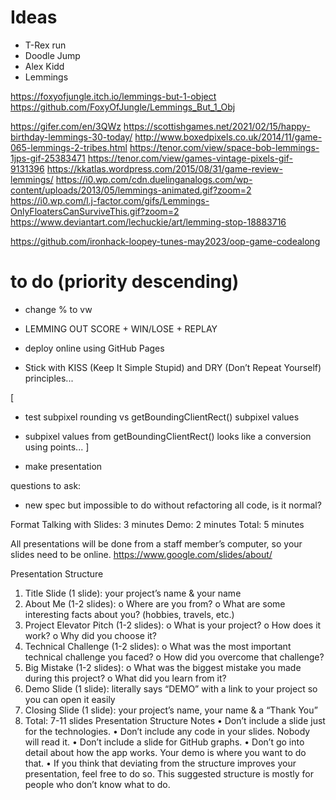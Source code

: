 
# Ideas

- T-Rex run
- Doodle Jump
- Alex Kidd
- Lemmings

https://foxyofjungle.itch.io/lemmings-but-1-object
https://github.com/FoxyOfJungle/Lemmings_But_1_Obj

https://gifer.com/en/3QWz
https://scottishgames.net/2021/02/15/happy-birthday-lemmings-30-today/
http://www.boxedpixels.co.uk/2014/11/game-065-lemmings-2-tribes.html
https://tenor.com/view/space-bob-lemmings-1jps-gif-25383471
https://tenor.com/view/games-vintage-pixels-gif-9131396
https://kkatlas.wordpress.com/2015/08/31/game-review-lemmings/
https://i0.wp.com/cdn.duelinganalogs.com/wp-content/uploads/2013/05/lemmings-animated.gif?zoom=2
https://i0.wp.com/l.j-factor.com/gifs/Lemmings-OnlyFloatersCanSurviveThis.gif?zoom=2
https://www.deviantart.com/lechuckie/art/lemming-stop-18883716

https://github.com/ironhack-loopey-tunes-may2023/oop-game-codealong

# to do (priority descending)

- change % to vw

- LEMMING OUT SCORE + WIN/LOSE + REPLAY
- deploy online using GitHub Pages
- Stick with KISS (Keep It Simple Stupid) and DRY (Don’t Repeat Yourself) principles...

[
- test subpixel rounding vs getBoundingClientRect() subpixel values
- subpixel values from getBoundingClientRect() looks like a conversion using points...
]

- make presentation

questions to ask:
- new spec but impossible to do without refactoring all code, is it normal?

Format
Talking with Slides: 3 minutes
Demo: 2 minutes
Total: 5 minutes

All presentations will be done from a staff member’s computer, so your slides need to be online.
https://www.google.com/slides/about/

Presentation Structure
1.	Title Slide (1 slide): your project’s name & your name
2.	About Me (1-2 slides):
o	Where are you from?
o	What are some interesting facts about you? (hobbies, travels, etc.)
3.	Project Elevator Pitch (1-2 slides):
o	What is your project?
o	How does it work?
o	Why did you choose it?
4.	Technical Challenge (1-2 slides):
o	What was the most important technical challenge you faced?
o	How did you overcome that challenge?
5.	Big Mistake (1-2 slides):
o	What was the biggest mistake you made during this project?
o	What did you learn from it?
6.	Demo Slide (1 slide): literally says “DEMO” with a link to your project so you can open it easily
7.	Closing Slide (1 slide): your project’s name, your name & a “Thank You”
8.	Total: 7-11 slides
Presentation Structure Notes
•	Don’t include a slide just for the technologies.
•	Don’t include any code in your slides. Nobody will read it.
•	Don’t include a slide for GitHub graphs.
•	Don’t go into detail about how the app works. Your demo is where you want to do that.
•	If you think that deviating from the structure improves your presentation, feel free to do so. This suggested structure is mostly for people who don’t know what to do.